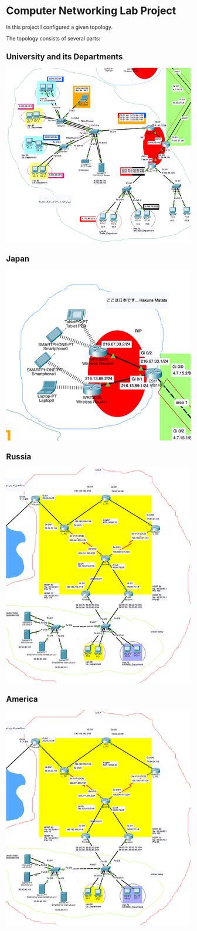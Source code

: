 # Computer Networking Lab Project

In this project I configured a given topology.

The topology consists of several parts:

## University and its Departments
![University](./imgs/university.png)

## Japan
![Japan](./imgs/japan.png)

## Russia
![Russia](./imgs/america.png)

## America
![America](./imgs/america.png)


